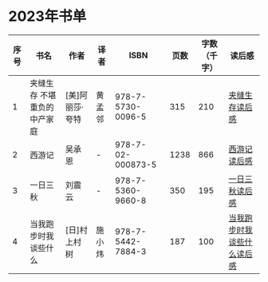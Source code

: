 # 2023年书单
| 序号  | 书名             | 作者        | 译者   | ISBN              | 页数 | 字数（千字） | 读后感 |
|-----|----------------|-----------|------|-------------------| --- | -- | --- |
| 1   | 夹缝生存 不堪重负的中产家庭 | [美]阿丽莎·夸特 | 黄孟邻  | 978-7-5730-0096-5 | 315 | 210 |[夹缝生存读后感](./2023/夹缝生存.md)|
| 2   | 西游记            | 吴承恩       | -    | 978-7-02-000873-5 | 1238 | 866 | [西游记读后感](./2023/西游记.md) |
| 3   | 一日三秋           | 刘震云       | -    | 978-7-5360-9660-8 | 350 | 195 | [一日三秋读后感](./2023/一日三秋.md) |
| 4   | 当我跑步时我谈些什么 | [日]村上村树  | 施小炜 | 978-7-5442-7884-3 | 187 | 100 | [当我跑步时我谈些什么读后感](./2023/当我跑步时我谈些什么.md) |
